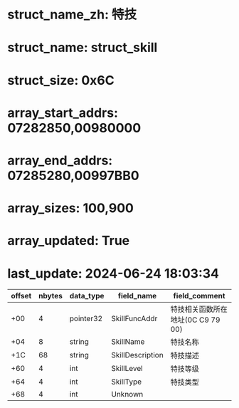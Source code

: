 # struct_name_zh: 特技
# struct_name: struct_skill
# struct_size: 0x6C
# array_start_addrs: 07282850,00980000
# array_end_addrs: 07285280,00997BB0
# array_sizes: 100,900
# array_updated: True
# last_update: 2024-06-24 18:03:34

| offset | nbytes | data_type | field_name       | field_comment                     |
| ------ | ------ | --------- | ---------------- | --------------------------------- |
| +00    | 4      | pointer32 | SkillFuncAddr    | 特技相关函数所在地址(0C C9 79 00) |
| +04    | 8      | string    | SkillName        | 特技名称                          |
| +1C    | 68     | string    | SkillDescription | 特技描述                          |
| +60    | 4      | int       | SkillLevel       | 特技等级                          |
| +64    | 4      | int       | SkillType        | 特技类型                          |
| +68    | 4      | int       | Unknown          |                                   |

